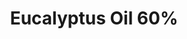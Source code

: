 ---
name: Eucalyptus Oil 60%
title: Eucalyptus Oil 60%
details:
  - detail:
      key: "Cas Number"
      value: "8000-48-4"
  - detail:
      key: "F E M A No"
      value: "2466"
  - detail:
      key: "Optical Rotation"
      value: "0 deg to 10 deg (at 20 deg C)"
  - detail:
      key: "Physical State"
      value: "Liquid"
  - detail:
      key: "Refractive Index"
      value: "1.4580 to 1.4700"
  - detail:
      key: "Eucalyptus Oil"
      value: "60%"
  - detail:
      key: "Aroma"
      value: "Warm, Woody, Spicy"
  - detail:
      key: "Packaging Size"
      value: "5, 25, 200 Kg"
  - detail:
      key: "Packaging Type"
      value: "Can, Barrel"
  - detail:
      key: "Brand"
      value: "Natural Aroma"
showOnHome: false
thumbnail: https://5.imimg.com/data5/SELLER/Default/2021/12/QG/OF/AZ/3823480/eucalyptus-oil-60--500x500.jpg
productImages:
  - ""
category: essential oil
---